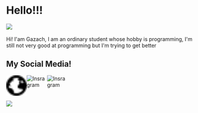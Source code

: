 # Hello!!!

<img src="https://media.tenor.com/uRSBh2HgszkAAAAC/naoto-shirogane.gif" width="450px">

Hi! I'am Gazach, I am an ordinary student whose hobby is programming, I'm still not very good at programming but I'm trying to get better
<br />
## My Social Media!

<a href="https://gazach.netlify.app/"><img align="left" alt="website" width="55px" src="https://raw.githubusercontent.com/iconic/open-iconic/master/svg/globe.svg"/></a>
<a href="https://www.instagram.com/gaza.ch/"><img align="left" alt="Insragram" width="55px" src="https://cdn.jsdelivr.net/npm/simple-icons@v3/icons/instagram.svg" /></a>
<a href="https://www.youtube.com/@gazach"><img align="left" alt="Insragram" width="55px" src="https://cdn.jsdelivr.net/npm/simple-icons@v3/icons/youtube.svg" /></a>

<br />
<br />
<br />
<br />
<img src="https://media.tenor.com/cRQFvdHgeKoAAAAC/persona-4-arena-ultimax-shadow-naoto.gif">
